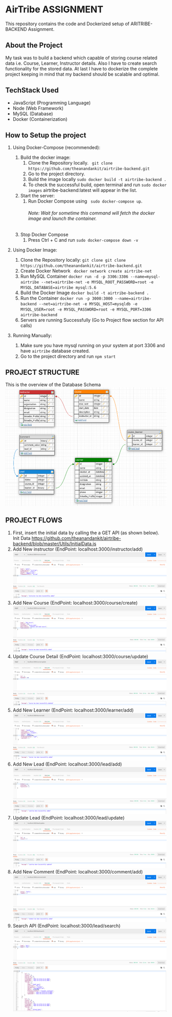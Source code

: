 AirTribe ASSIGNMENT
============
This repository contains the code and Dockerized setup of ARITRIBE-BACKEND Assignment.

About the Project
-----------
My task was to build a backend which capable of storing course related data i.e. Course, Learner, Instructor details. Also I have to create search functionality for the stored data. At last I have to dockerize the complete project keeping in mind that my backend should be scalable and optimal.

TechStack Used
------
* JavaScript (Programming Language)
* Node (Web Framework)
* MySQL (Database)
* Docker (Containerization)

How to Setup the project
---------------
1. Using Docker-Compose (recommended): 
    1. Build the docker image:
        1. Clone the Repository locally.
            ``` git clone https://github.com/theanandankit/airtribe-backend.git```
        2. Go to the project directory.
        3. Build the image locally
            ```sudo docker build -t airtribe-backend .```
        4. To check the successful build, open terminal and run
            ```sudo docker images```
            airtribe-backend:latest will appear in the list.
    2. Start the server:
        1. Run Docker Compose using ``` sudo docker-compose up```.
            ###### Note: Wait for sometime this command will fetch the docker image and launch the container.
    3. Stop Docker Compose
        1. Press Ctrl + C and run 
        ```sudo docker-compose down -v```

2. Using Docker Image:
    1. Clone the Repository locally:
        ```git clone git clone https://github.com/theanandankit/airtribe-backend.git```
    2. Create Docker Network
        ``` docker network create airtribe-net```
    3. Run MySQL Container
        ```docker run -d -p 3306:3306 --name=mysql-airtribe --net=airtribe-net -e MYSQL_ROOT_PASSWORD=root -e MYSQL_DATABASE=airtribe mysql:5.6```
    4. Build the Docker Image
        ```docker build -t airtribe-backend .```
    5. Run the Container
        ```docker run -p 3000:3000 --name=airtribe-backend --net=airtribe-net -e MYSQL_HOST=mysqldb -e MYSQL_USER=root -e MYSQL_PASSWORD=root -e MYSQL_PORT=3306 airtribe-backend```
    6. Servers are running Successfully (Go to Project flow section for API calls)

3. Running Manually: 
    1. Make sure you have mysql running on your system at port 3306 and have ```airtribe``` database created.
    2. Go to the project directory and run ```npm start```

PROJECT STRUCTURE
-------
This is the overview of the Database Schema
<img src="images/schema.png">

PROJECT FLOWS
------
1. First, insert the initial data by calling the a GET API (as shown below). Init Data https://github.com/theanandankit/airtribe-backend/blob/master/Utils/InitialData.js  
2. Add New instructor (EndPoint: localhost:3000/instructor/add)
    <img src=images/ins_add.png>
3. Add New Course (EndPoint: localhost:3000/course/create)
    <img src=images/cou_add.png>
4. Update Course Detail (EndPoint: localhost:3000/course/update)
    <img src=images/cou_up.png>
5. Add New Learner (EndPoint: localhost:3000/learner/add)
    <img src=images/lea_add.png>
6. Add New Lead (EndPoint: localhost:3000/lead/add)
    <img src=images/lead_add.png>
7. Update Lead (EndPoint: localhost:3000/lead/update)
    <img src=images/lead_up.png>
8. Add New Comment (EndPoint: localhost:3000/comment/add)
    <img src=images/com_add.png>
9. Search API (EndPoint: localhost:3000/lead/search)
    <img src=images/search.png>

    